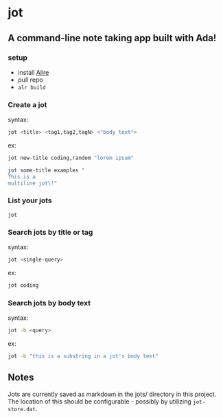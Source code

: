 # jot
## A command-line note taking app built with Ada!

### setup
- install [Alire](https://alire.ada.dev/docs/#getting-started)
- pull repo
- `alr build`
### Create a jot
syntax:
```bash
jot <title> <tag1,tag2,tagN> <"body text">
```
ex:
```bash
jot new-title coding,random "lorem ipsum"
```
```bash
jot some-title examples "
This is a
multiline jot\!"
```
### List your jots
```
jot
```

### Search jots by title or tag
syntax:
```bash
jot <single-query>
```
ex:
```bash
jot coding
```

### Search jots by body text
syntax:
```bash
jot -b <query>
```
ex:
```bash
jot -b "this is a substring in a jot's body text"
```

## Notes
Jots are currently saved as markdown in the jots/ directory in this project.  The location of this should be configurable - possibly by utilizing `jot-store.dat`.